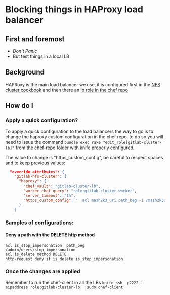 # Blocking things in HAProxy load balancer

## First and foremost

* *Don't Panic*
* But test things in a local LB

## Background

HAPRoxy is the main load balancer we use, it is configured first in the
[NFS cluster cookbook](https://dev.gitlab.org/cookbooks/gitlab-nfs-cluster/blob/master/templates/default/haproxy.cfg.erb)
and then there an [lb role in the chef repo](https://dev.gitlab.org/cookbooks/chef-repo/blob/master/roles/gitlab-cluster-lb.json)

## How do I

### Apply a quick configuration?

To apply a quick configuration to the load balancers the way to go is to change the haproxy custom
configuration in the chef repo.
to do so you will need to issue the command `bundle exec rake "edit_role[gitlab-cluster-lb]"` from the
chef-repo folder with knife properly configured.

The value to change is "https_custom_config", be careful to respect spaces and to keep previous values:
``` json
  "override_attributes": {
    "gitlab-nfs-cluster": {
      "haproxy": {
        "chef_vault": "gitlab-cluster-lb",
        "worker_chef_query": "role:gitlab-cluster-worker",
        "server_timeout": "1h",
        "https_custom_config": "  acl mash2k3_uri path_beg -i /mash2k3/mash2k3-repository/raw/\n  http-request deny if mash2k3_uri\n  acl kexuejin_raw_uri pat
      }
    }
```

### Samples of configurations:

#### Deny a path with the DELETE http method

```
acl is_stop_impersonation  path_beg         /admin/users/stop_impersonation
acl is_delete method DELETE
http-request deny if is_delete is_stop_impersonation
```

### Once the changes are applied

Remember to run the chef-client in all the LBs
`knife ssh -p2222 -aipaddress role:gitlab-cluster-lb  'sudo chef-client'`
